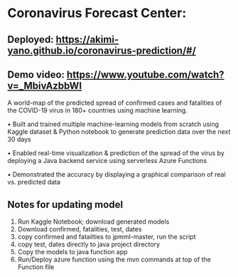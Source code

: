# Coronavirus Forecast Center: 
## Deployed: https://akimi-yano.github.io/coronavirus-prediction/#/
## Demo video: https://www.youtube.com/watch?v=_MbivAzbbWI

A world-map of the predicted spread of confirmed cases and fatalities of the COVID-19 virus in 180+ countries using machine learning.

• Built and trained multiple machine-learning models from scratch using Kaggle dataset & Python
notebook to generate prediction data over the next 30 days

• Enabled real-time visualization & prediction of the spread of the virus by deploying a Java backend 
service using serverless Azure Functions

• Demonstrated the accuracy by displaying a graphical comparison of real vs. predicted data

## Notes for updating model
1. Run Kaggle Notebook; download generated models
2. Download confirmed, fatalities, test, dates
3. copy confirmed and fatailties to jpmml-master, run the script
4. copy test, dates directly to java project directory
5. Copy the models to java function app
6. Run/Deploy azure function using the mvn commands at top of the Function file
